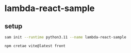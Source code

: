 # lambda-react-sample

## setup

```sh
sam init --runtime python3.11 --name lambda-react-sample
```

```sh
npm cretae vite@latest front
```
